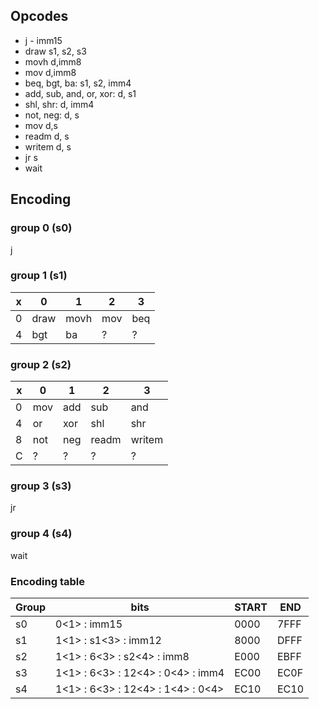 Opcodes
-------
* j - imm15
* draw s1, s2, s3
* movh d,imm8
* mov d,imm8
* beq, bgt, ba: s1, s2, imm4
* add, sub, and, or, xor: d, s1
* shl, shr: d, imm4
* not, neg: d, s
* mov d,s
* readm d, s
* writem d, s
* jr s
* wait

Encoding
--------
### group 0 (s0)
j

### group 1 (s1)
 x  |  0   |  1   |  2  |  3 
--- | ---  | ---  | --- | --- 
 0  | draw | movh | mov | beq 
 4  | bgt  |  ba  |  ?  | ?

### group 2 (s2)
x   |  0  |  1  |  2  | 3 
--- | --- | --- | --- | --- 
 0  | mov | add | sub | and 
 4  | or  | xor | shl | shr 
 8  | not | neg | readm | writem
 C  |  ?  |  ?  |  ?  | ?

### group 3 (s3)
jr

### group 4 (s4)
wait

### Encoding table

Group | bits                        |   START | END 
----- | ----                        |   ---  | ----
s0 | 0\<1\> : imm15                      |   0000 | 7FFF
s1 | 1\<1\> : s1\<3\>  : imm12               |   8000 | DFFF
s2 | 1\<1\> : 6\<3\> : s2\<4\>   : imm8        |   E000 | EBFF
s3 | 1\<1\> : 6\<3\> : 12\<4\> : 0\<4\> : imm4 |   EC00 | EC0F
s4 | 1\<1\> : 6\<3\> : 12\<4\> : 1\<4\> : 0\<4\> |   EC10 | EC10

